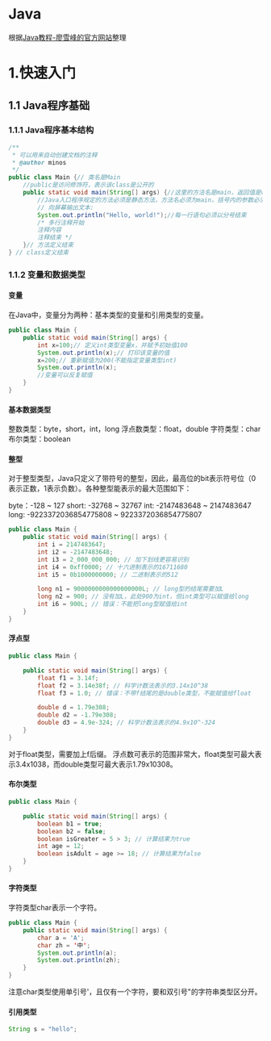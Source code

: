 # Java
根据[Java教程-廖雪峰的官方网站](https://liaoxuefeng.com/books/java/introduction/index.html)整理
# 1.快速入门
## 1.1 Java程序基础
### 1.1.1 Java程序基本结构
```java
/**
 * 可以用来自动创建文档的注释
 * @author minos
 */
public class Main {// 类名是Main
    //public是访问修饰符，表示该class是公开的
    public static void main(String[] args) {//这里的方法名是main，返回值是void，表示没有任何返回值。
        //Java入口程序规定的方法必须是静态方法，方法名必须为main，括号内的参数必须是String数组。
        // 向屏幕输出文本:
        System.out.println("Hello, world!");//每一行语句必须以分号结束
        /* 多行注释开始
        注释内容
        注释结束 */
    }// 方法定义结束
} // class定义结束
```
### 1.1.2 变量和数据类型
#### 变量
在Java中，变量分为两种：基本类型的变量和引用类型的变量。
```java
public class Main {
    public static void main(String[] args) {
        int x=100;// 定义int类型变量x，并赋予初始值100
        System.out.println(x);// 打印该变量的值
        x=200;// 重新赋值为200(不能指定变量类型int)
        System.out.println(x);
        //变量可以反复赋值
    }
}
```
#### 基本数据类型
整数类型：byte，short，int，long
浮点数类型：float，double
字符类型：char
布尔类型：boolean
#### 整型
对于整型类型，Java只定义了带符号的整型，因此，最高位的bit表示符号位（0表示正数，1表示负数）。各种整型能表示的最大范围如下：

byte：-128 ~ 127
short: -32768 ~ 32767
int: -2147483648 ~ 2147483647
long: -9223372036854775808 ~ 9223372036854775807
```java
public class Main {
    public static void main(String[] args) {
        int i = 2147483647;
        int i2 = -2147483648;
        int i3 = 2_000_000_000; // 加下划线更容易识别
        int i4 = 0xff0000; // 十六进制表示的16711680
        int i5 = 0b1000000000; // 二进制表示的512

        long n1 = 9000000000000000000L; // long型的结尾需要加L
        long n2 = 900; // 没有加L，此处900为int，但int类型可以赋值给long
        int i6 = 900L; // 错误：不能把long型赋值给int
    }
}
```
#### 浮点型
```java
public class Main {

    public static void main(String[] args) {
        float f1 = 3.14f;
        float f2 = 3.14e38f; // 科学计数法表示的3.14x10^38
        float f3 = 1.0; // 错误：不带f结尾的是double类型，不能赋值给float

        double d = 1.79e308;
        double d2 = -1.79e308;
        double d3 = 4.9e-324; // 科学计数法表示的4.9x10^-324
    }
}
```
对于float类型，需要加上f后缀。
浮点数可表示的范围非常大，float类型可最大表示3.4x1038，而double类型可最大表示1.79x10308。

#### 布尔类型
```java
public class Main {

    public static void main(String[] args) {
        boolean b1 = true;
        boolean b2 = false;
        boolean isGreater = 5 > 3; // 计算结果为true
        int age = 12;
        boolean isAdult = age >= 18; // 计算结果为false
    }
}
```
#### 字符类型
字符类型char表示一个字符。
```java
public class Main {
    public static void main(String[] args) {
        char a = 'A';
        char zh = '中';
        System.out.println(a);
        System.out.println(zh);
    }
}
```
注意char类型使用单引号'，且仅有一个字符，要和双引号"的字符串类型区分开。
#### 引用类型
```java
String s = "hello";
```
